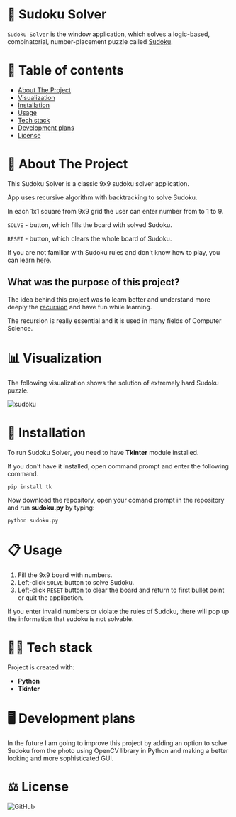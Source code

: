 # 🧮 Sudoku Solver

`Sudoku Solver` is the window application, which solves a logic-based, combinatorial, number-placement puzzle called <a href="https://en.wikipedia.org/wiki/Sudoku">Sudoku</a>.

# 📜 Table of contents
* [About The Project](#about-the-project)
* [Visualization](#visualization)
* [Installation](#installation)
* [Usage](#usage)
* [Tech stack](#tech-stack)
* [Development plans](#development)
* [License](#license)

<h1 id="about-the-project"> 📗 About The Project </h1>

This Sudoku Solver is a classic 9x9 sudoku solver application.

App uses recursive algorithm with backtracking to solve Sudoku.

In each 1x1 square from 9x9 grid the user can enter number from to 1 to 9.

`SOLVE` - button, which fills the board with solved Sudoku.

`RESET` - button, which clears the whole board of Sudoku.

If you are not familiar with Sudoku rules and don't know how to play, you can learn <a href="https://sudoku.com/how-to-play/sudoku-rules-for-complete-beginners/">here</a>.

## What was the purpose of this project?
The idea behind this project was to learn better and understand more deeply the <a href="https://en.wikipedia.org/wiki/Recursion">recursion</a> and have fun while learning.

The recursion is really essential and it is used in many fields of Computer Science.

<h1 id="visualization"> 📊 Visualization </h1>

The following visualization shows the solution of extremely hard Sudoku puzzle.

![sudoku](https://user-images.githubusercontent.com/67509491/136785711-fe604fde-d945-45ef-8ec9-b190bb14dd98.gif)

<h1 id="installation"> 🔧 Installation </h1>

To run Sudoku Solver, you need to have <strong>Tkinter</strong> module installed.

If you don't have it installed, open command prompt and enter the following command.

```bash
pip install tk
```

Now download the repository, open your comand prompt in the repository and run <strong>sudoku.py</strong> by typing:
```bash
python sudoku.py
```

<h1 id="usage"> 📋 Usage </h1>

1. Fill the 9x9 board with numbers.
2. Left-click `SOLVE` button to solve Sudoku.
3. Left-click `RESET` button to clear the board and return to first bullet point or quit the appliaction.

If you enter invalid numbers or violate the rules of Sudoku, there will pop up the information that sudoku is not solvable.

<h1 id="tech-stack"> 👨‍💻 Tech stack </h1>

Project is created with:
- <strong>Python
- Tkinter</strong>

<h1 id="development"> 🖥️ Development plans </h1>

In the future I am going to improve this project by adding an option to solve Sudoku 
from the photo using OpenCV library in Python and making a better looking and more sophisticated GUI.

<h1 id ="license"> ⚖️ License </h1>

![GitHub](https://img.shields.io/github/license/CN-28/Sudoku-Solver)
